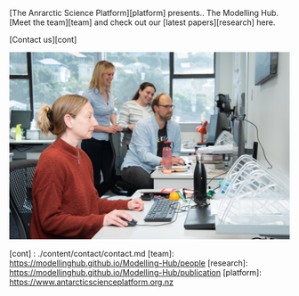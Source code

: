 [The Anrarctic Science Platform][platform] presents.. The Modelling Hub.
[Meet the team][team] and check out our [latest papers][research] here.

[Contact us][cont]



[![Screenshot](./images/modelling_hub.jpg)](https://wowchemy.com/hugo-themes/)


[cont] : ./content/contact/contact.md
[team]: https://modellinghub.github.io/Modelling-Hub/people
[research]: https://modellinghub.github.io/Modelling-Hub/publication
[platform]: https://www.antarcticscienceplatform.org.nz